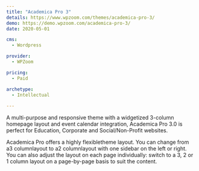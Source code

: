 ```yaml
---
title: "Academica Pro 3"
details: https://www.wpzoom.com/themes/academica-pro-3/
demo: https://demo.wpzoom.com/academica-pro-3/
date: 2020-05-01

cms: 
  - Wordpress

provider: 
  - WPZoom

pricing:
  - Paid

archetype:
  - Intellectual
  
---
```


A multi-purpose and responsive theme with a widgetized 3-column homepage layout and event calendar integration, Academica Pro 3.0 is perfect for Education, Corporate and Social/Non-Profit websites.

Academica Pro offers a highly flexibletheme layout. You can change from a3 columnlayout to a2 columnlayout with one sidebar on the left or right. You can also adjust the layout on each page individually: switch to a 3, 2 or 1 column layout on a page-by-page basis to suit the content.